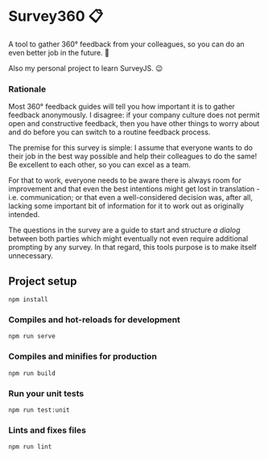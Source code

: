 # Survey360 📋

A tool to gather 360° feedback from your colleagues, so you can do an even better job in the future. 🚀

Also my personal project to learn SurveyJS. 😉

### Rationale

Most 360° feedback guides will tell you how important it is to gather feedback anonymously. I disagree: if your company
culture does not permit open and constructive feedback, then you have other things to worry about and do before you can 
switch to a routine feedback process.

The premise for this survey is simple: I assume that everyone wants to do their job in the best way possible and help
their colleagues to do the same! Be excellent to each other, so you can excel as a team.

For that to work, everyone needs to be aware there is always room for improvement and that even the best intentions
might get lost in translation - i.e. communication; or that even a well-considered decision was, after all, lacking
some important bit of information for it to work out as originally intended.

The questions in the survey are a guide to start and structure *a dialog* between both parties which might eventually
not even require additional prompting by any survey. In that regard, this tools purpose is to make itself unnecessary.

## Project setup
```
npm install
```

### Compiles and hot-reloads for development
```
npm run serve
```

### Compiles and minifies for production
```
npm run build
```

### Run your unit tests
```
npm run test:unit
```

### Lints and fixes files
```
npm run lint
```

